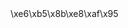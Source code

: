 <!DOCTYPE HTML>
<html dir="ltr" lang="zh-CN"><head><meta charset="utf-8"/>
<title>\xe6\xb5\x8b\xe8\xaf\x95</title>
</head>

<div class='content_title'>\xe6\xb5\x8b\xe8\xaf\x95</div>
<xmp theme="cerulean" style="display:none;">

\xe6\xb5\x8b\xe8\xaf\x95\xe4\xbd\xbf\xe7\x94\xa8 [Markdown](http://daringfireball.net/projects/markdown/ "Markdown")

#\xe5\xbc\x80\xe5\xa7\x8b\xe7\xac\xac\xe4\xb8\x80\xe6\xad\xa5

  1. \xe5\xbc\x80\xe9\x80\x9a`scriptogram`\xe6\x9c\x8d\xe5\x8a\xa1
  2. \xe5\xb0\x86\xe5\x9f\x9f\xe5\x90\x8d\xe7\x9a\x84A\xe8\xae\xb0\xe5\xbd\x95\xe6\x98\xa0\xe5\xb0\x84\xe5\x88\xb0scriptogram
  3. \xe5\x90\x8c\xe6\xad\xa5MD\xe6\x96\x87\xe4\xbb\xb6\xe5\x88\xb0`DropBox`\xe5\xbc\x80\xe5\xa7\x8bBlog

		<?php
			echo "hello world!";
		
		//end



###Hello World...

\xe6\xb5\x8b\xe8\xaf\x95\xe4\xb8\x80\xe6\xae\xb5\xe6\x96\x87\xe6\x9c\xac
\xe5\x8f\xa6\xe8\xb5\xb7\xe4\xb8\x80\xe8\xa1\x8c  
\xe8\xbf\x99\xe9\x87\x8c\xe6\x89\x8d\xe6\x98\xaf\xe7\x9c\x9f\xe7\x9a\x84\xe4\xb8\x80\xe8\xa1\x8c
yes\xef\xbc\x8cRight

</xmp>
<script src="http://strapdownjs.com/v/0.1/strapdown.js"></script>
</html>

